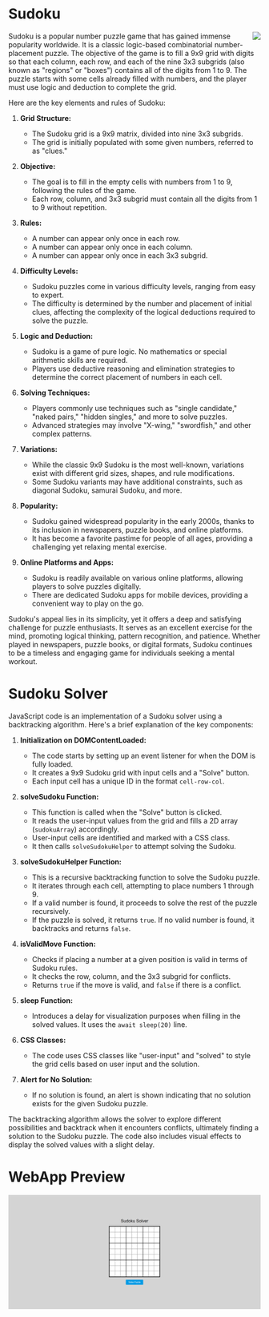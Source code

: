 # Sudoku 

<img src="https://cdni.iconscout.com/illustration/premium/thumb/woman-playing-sudoku-game-5638200-4706924.png?f=webp" align="right">

Sudoku is a popular number puzzle game that has gained immense popularity worldwide. It is a classic logic-based combinatorial number-placement puzzle. The objective of the game is to fill a 9x9 grid with digits so that each column, each row, and each of the nine 3x3 subgrids (also known as "regions" or "boxes") contains all of the digits from 1 to 9. The puzzle starts with some cells already filled with numbers, and the player must use logic and deduction to complete the grid.

Here are the key elements and rules of Sudoku:

1. **Grid Structure:**
   - The Sudoku grid is a 9x9 matrix, divided into nine 3x3 subgrids.
   - The grid is initially populated with some given numbers, referred to as "clues."

2. **Objective:**
   - The goal is to fill in the empty cells with numbers from 1 to 9, following the rules of the game.
   - Each row, column, and 3x3 subgrid must contain all the digits from 1 to 9 without repetition.

3. **Rules:**
   - A number can appear only once in each row.
   - A number can appear only once in each column.
   - A number can appear only once in each 3x3 subgrid.

4. **Difficulty Levels:**
   - Sudoku puzzles come in various difficulty levels, ranging from easy to expert.
   - The difficulty is determined by the number and placement of initial clues, affecting the complexity of the logical deductions required to solve the puzzle.

5. **Logic and Deduction:**
   - Sudoku is a game of pure logic. No mathematics or special arithmetic skills are required.
   - Players use deductive reasoning and elimination strategies to determine the correct placement of numbers in each cell.

6. **Solving Techniques:**
   - Players commonly use techniques such as "single candidate," "naked pairs," "hidden singles," and more to solve puzzles.
   - Advanced strategies may involve "X-wing," "swordfish," and other complex patterns.

7. **Variations:**
   - While the classic 9x9 Sudoku is the most well-known, variations exist with different grid sizes, shapes, and rule modifications.
   - Some Sudoku variants may have additional constraints, such as diagonal Sudoku, samurai Sudoku, and more.

8. **Popularity:**
   - Sudoku gained widespread popularity in the early 2000s, thanks to its inclusion in newspapers, puzzle books, and online platforms.
   - It has become a favorite pastime for people of all ages, providing a challenging yet relaxing mental exercise.

9. **Online Platforms and Apps:**
   - Sudoku is readily available on various online platforms, allowing players to solve puzzles digitally.
   - There are dedicated Sudoku apps for mobile devices, providing a convenient way to play on the go.

Sudoku's appeal lies in its simplicity, yet it offers a deep and satisfying challenge for puzzle enthusiasts. It serves as an excellent exercise for the mind, promoting logical thinking, pattern recognition, and patience. Whether played in newspapers, puzzle books, or digital formats, Sudoku continues to be a timeless and engaging game for individuals seeking a mental workout.

# Sudoku Solver

JavaScript code is an implementation of a Sudoku solver using a backtracking algorithm. Here's a brief explanation of the key components:

1. **Initialization on DOMContentLoaded:**
   - The code starts by setting up an event listener for when the DOM is fully loaded.
   - It creates a 9x9 Sudoku grid with input cells and a "Solve" button.
   - Each input cell has a unique ID in the format `cell-row-col`.

2. **solveSudoku Function:**
   - This function is called when the "Solve" button is clicked.
   - It reads the user-input values from the grid and fills a 2D array (`sudokuArray`) accordingly.
   - User-input cells are identified and marked with a CSS class.
   - It then calls `solveSudokuHelper` to attempt solving the Sudoku.

3. **solveSudokuHelper Function:**
   - This is a recursive backtracking function to solve the Sudoku puzzle.
   - It iterates through each cell, attempting to place numbers 1 through 9.
   - If a valid number is found, it proceeds to solve the rest of the puzzle recursively.
   - If the puzzle is solved, it returns `true`. If no valid number is found, it backtracks and returns `false`.

4. **isValidMove Function:**
   - Checks if placing a number at a given position is valid in terms of Sudoku rules.
   - It checks the row, column, and the 3x3 subgrid for conflicts.
   - Returns `true` if the move is valid, and `false` if there is a conflict.

5. **sleep Function:**
   - Introduces a delay for visualization purposes when filling in the solved values. It uses the `await sleep(20)` line.

6. **CSS Classes:**
   - The code uses CSS classes like "user-input" and "solved" to style the grid cells based on user input and the solution.

7. **Alert for No Solution:**
   - If no solution is found, an alert is shown indicating that no solution exists for the given Sudoku puzzle.

The backtracking algorithm allows the solver to explore different possibilities and backtrack when it encounters conflicts, ultimately finding a solution to the Sudoku puzzle. The code also includes visual effects to display the solved values with a slight delay.

# WebApp Preview

<img src="image.png">
